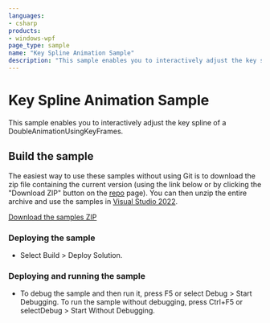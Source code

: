 ```yaml
---
languages:
- csharp
products:
- windows-wpf
page_type: sample
name: "Key Spline Animation Sample"        
description: "This sample enables you to interactively adjust the key spline of a DoubleAnimationUsingKeyFrames."
---
```


# Key Spline Animation Sample
This sample enables you to interactively adjust the key spline of a DoubleAnimationUsingKeyFrames.

## Build the sample
The easiest way to use these samples without using Git is to download the zip file containing the current version (using the link below or by clicking the "Download ZIP" button on the [repo](https://github.com/microsoft/WPF-Samples?tab=readme-ov-file) page). You can then unzip the entire archive and use the samples in [Visual Studio 2022](https://www.visualstudio.com/wpf-vs).

[Download the samples ZIP](../../../../archive/main.zip)

### Deploying the sample
- Select Build > Deploy Solution. 

### Deploying and running the sample
- To debug the sample and then run it, press F5 or select Debug >  Start Debugging. To run the sample without debugging, press Ctrl+F5 or selectDebug > Start Without Debugging. 


